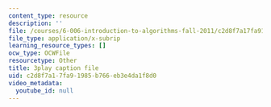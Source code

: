 ```yaml
---
content_type: resource
description: ''
file: /courses/6-006-introduction-to-algorithms-fall-2011/c2d8f7a17fa91985b766eb3e4da1f8d0_BRO7mVIFt08.srt
file_type: application/x-subrip
learning_resource_types: []
ocw_type: OCWFile
resourcetype: Other
title: 3play caption file
uid: c2d8f7a1-7fa9-1985-b766-eb3e4da1f8d0
video_metadata:
  youtube_id: null
---
```

